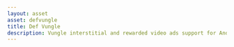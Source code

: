 ```yaml
---
layout: asset
asset: defvungle
title: Def Vungle
description: Vungle interstitial and rewarded video ads support for Android & Amazon.
---
```

